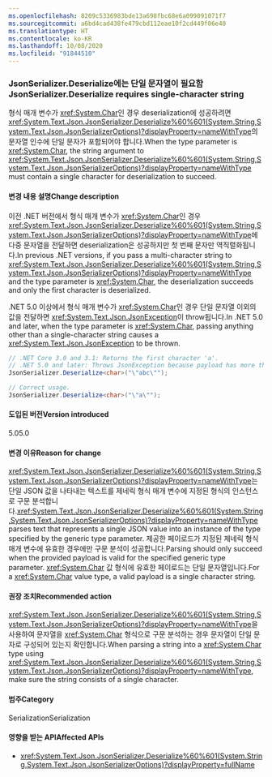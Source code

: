 ```yaml
---
ms.openlocfilehash: 8209c5336983bde13a698fbc68e6a099091071f7
ms.sourcegitcommit: a6bd4cad438fe479cbd112eae10f2cd449f06e40
ms.translationtype: HT
ms.contentlocale: ko-KR
ms.lasthandoff: 10/08/2020
ms.locfileid: "91844510"
---
```

### <a name="jsonserializerdeserialize-requires-single-character-string"></a><span data-ttu-id="917b0-101">JsonSerializer.Deserialize에는 단일 문자열이 필요함</span><span class="sxs-lookup"><span data-stu-id="917b0-101">JsonSerializer.Deserialize requires single-character string</span></span>

<span data-ttu-id="917b0-102">형식 매개 변수가 <xref:System.Char>인 경우 deserialization에 성공하려면 <xref:System.Text.Json.JsonSerializer.Deserialize%60%601(System.String,System.Text.Json.JsonSerializerOptions)?displayProperty=nameWithType>의 문자열 인수에 단일 문자가 포함되어야 합니다.</span><span class="sxs-lookup"><span data-stu-id="917b0-102">When the type parameter is <xref:System.Char>, the string argument to <xref:System.Text.Json.JsonSerializer.Deserialize%60%601(System.String,System.Text.Json.JsonSerializerOptions)?displayProperty=nameWithType> must contain a single character for deserialization to succeed.</span></span>

#### <a name="change-description"></a><span data-ttu-id="917b0-103">변경 내용 설명</span><span class="sxs-lookup"><span data-stu-id="917b0-103">Change description</span></span>

<span data-ttu-id="917b0-104">이전 .NET 버전에서 형식 매개 변수가 <xref:System.Char>인 경우 <xref:System.Text.Json.JsonSerializer.Deserialize%60%601(System.String,System.Text.Json.JsonSerializerOptions)?displayProperty=nameWithType>에 다중 문자열을 전달하면 deserialization은 성공하지만 첫 번째 문자만 역직렬화됩니다.</span><span class="sxs-lookup"><span data-stu-id="917b0-104">In previous .NET versions, if you pass a multi-character string to <xref:System.Text.Json.JsonSerializer.Deserialize%60%601(System.String,System.Text.Json.JsonSerializerOptions)?displayProperty=nameWithType> and the type parameter is <xref:System.Char>, the deserialization succeeds and only the first character is deserialized.</span></span>

<span data-ttu-id="917b0-105">.NET 5.0 이상에서 형식 매개 변수가 <xref:System.Char>인 경우 단일 문자열 이외의 값을 전달하면 <xref:System.Text.Json.JsonException>이 throw됩니다.</span><span class="sxs-lookup"><span data-stu-id="917b0-105">In .NET 5.0 and later, when the type parameter is <xref:System.Char>, passing anything other than a single-character string causes a <xref:System.Text.Json.JsonException> to be thrown.</span></span>

```csharp
// .NET Core 3.0 and 3.1: Returns the first character 'a'.
// .NET 5.0 and later: Throws JsonException because payload has more than one character.
JsonSerializer.Deserialize<char>("\"abc\"");

// Correct usage.
JsonSerializer.Deserialize<char>("\"a\"");
```

#### <a name="version-introduced"></a><span data-ttu-id="917b0-106">도입된 버전</span><span class="sxs-lookup"><span data-stu-id="917b0-106">Version introduced</span></span>

<span data-ttu-id="917b0-107">5.0</span><span class="sxs-lookup"><span data-stu-id="917b0-107">5.0</span></span>

#### <a name="reason-for-change"></a><span data-ttu-id="917b0-108">변경 이유</span><span class="sxs-lookup"><span data-stu-id="917b0-108">Reason for change</span></span>

<span data-ttu-id="917b0-109"><xref:System.Text.Json.JsonSerializer.Deserialize%60%601(System.String,System.Text.Json.JsonSerializerOptions)?displayProperty=nameWithType>는 단일 JSON 값을 나타내는 텍스트를 제네릭 형식 매개 변수에 지정된 형식의 인스턴스로 구문 분석합니다.</span><span class="sxs-lookup"><span data-stu-id="917b0-109"><xref:System.Text.Json.JsonSerializer.Deserialize%60%601(System.String,System.Text.Json.JsonSerializerOptions)?displayProperty=nameWithType> parses text that represents a single JSON value into an instance of the type specified by the generic type parameter.</span></span> <span data-ttu-id="917b0-110">제공한 페이로드가 지정된 제네릭 형식 매개 변수에 유효한 경우에만 구문 분석이 성공합니다.</span><span class="sxs-lookup"><span data-stu-id="917b0-110">Parsing should only succeed when the provided payload is valid for the specified generic type parameter.</span></span> <span data-ttu-id="917b0-111"><xref:System.Char> 값 형식에 유효한 페이로드는 단일 문자열입니다.</span><span class="sxs-lookup"><span data-stu-id="917b0-111">For a <xref:System.Char> value type, a valid payload is a single character string.</span></span>

#### <a name="recommended-action"></a><span data-ttu-id="917b0-112">권장 조치</span><span class="sxs-lookup"><span data-stu-id="917b0-112">Recommended action</span></span>

<span data-ttu-id="917b0-113"><xref:System.Text.Json.JsonSerializer.Deserialize%60%601(System.String,System.Text.Json.JsonSerializerOptions)?displayProperty=nameWithType>을 사용하여 문자열을 <xref:System.Char> 형식으로 구문 분석하는 경우 문자열이 단일 문자로 구성되어 있는지 확인합니다.</span><span class="sxs-lookup"><span data-stu-id="917b0-113">When parsing a string into a <xref:System.Char> type using <xref:System.Text.Json.JsonSerializer.Deserialize%60%601(System.String,System.Text.Json.JsonSerializerOptions)?displayProperty=nameWithType>, make sure the string consists of a single character.</span></span>

#### <a name="category"></a><span data-ttu-id="917b0-114">범주</span><span class="sxs-lookup"><span data-stu-id="917b0-114">Category</span></span>

<span data-ttu-id="917b0-115">Serialization</span><span class="sxs-lookup"><span data-stu-id="917b0-115">Serialization</span></span>

#### <a name="affected-apis"></a><span data-ttu-id="917b0-116">영향을 받는 API</span><span class="sxs-lookup"><span data-stu-id="917b0-116">Affected APIs</span></span>

- <xref:System.Text.Json.JsonSerializer.Deserialize%60%601(System.String,System.Text.Json.JsonSerializerOptions)?displayProperty=fullName>

<!--

#### Affected APIs

- `M:System.Text.Json.JsonSerializer.Deserialize``1(System.String,System.Text.Json.JsonSerializerOptions)`

-->
